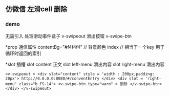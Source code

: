 ## 仿微信 左滑cell 删除
### demo

无需引入
处理滑动事件盒子
v-swipeout
  滑出按钮
  v-swipe-btn

*prop 通信属性
  contentBg="#f4f4f4" // 背景颜色
  index // 相当于一个key 用于循环时返回的索引

*slot 插槽
  slot content 正文
  slot left-menu 滑出内容
  slot right-menu 滑出内容

`
   <v-swipeout >
          <div slot="content" style = 'width : 200px;padding: 20px'>
            http://0.0.0.0:8080/#/conventEntry
          </div>
          <div slot = 'right-menu' class="b_FS-14">
            <v-swipe-btn type="warn" >
              删除
            </v-swipe-btn>
          </div>
   </v-swipeout>
`
